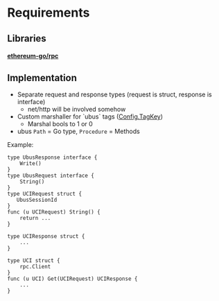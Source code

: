 # Requirements

## Libraries
#### [ethereum-go/rpc](https://pkg.go.dev/github.com/ethereum/go-ethereum/rpc)

## Implementation
- Separate request and response types (request is struct, response is interface)
    - net/http will be involved somehow
- Custom marshaller for \`ubus\` tags ([Config.TagKey](https://pkg.go.dev/github.com/json-iterator/go#Config))
    - Marshal bools to 1 or 0
- ubus `Path` = Go type, `Procedure` = Methods

Example:
```
type UbusResponse interface {
    Write()
}
type UbusRequest interface {
    String()
}
type UCIRequest struct {
   UbusSessionId 
}
func (u UCIRequest) String() {
    return ...
}

type UCIResponse struct {
    ...
}

type UCI struct {
    rpc.Client
}
func (u UCI) Get(UCIRequest) UCIResponse {
    ...
}
```